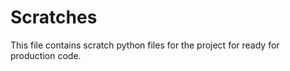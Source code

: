 # Scratches

This file contains scratch python files for the project for ready for
production code.
